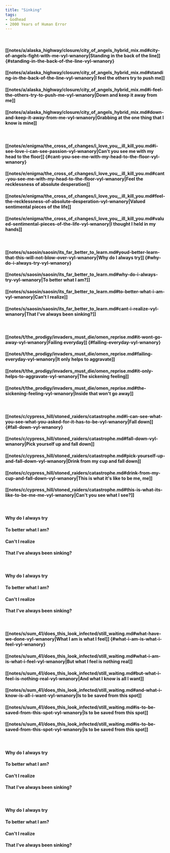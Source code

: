 ```yaml
---
title: "Sinking"
tags:
- Godhead
- 2000 Years of Human Error
---
```

&nbsp;
#### [[notes/a/alaska_highway/closure/city_of_angels_hybrid_mix.md#city-of-angels-fight-with-me-vyl-wnanory|Standing in the back of the line]] {#standing-in-the-back-of-the-line-vyl-wnanory}
#### [[notes/a/alaska_highway/closure/city_of_angels_hybrid_mix.md#standing-in-the-back-of-the-line-vyl-wnanory|I feel the others try to push me]]
#### [[notes/a/alaska_highway/closure/city_of_angels_hybrid_mix.md#i-feel-the-others-try-to-push-me-vyl-wnanory|Down and keep it away from me]]
#### [[notes/a/alaska_highway/closure/city_of_angels_hybrid_mix.md#down-and-keep-it-away-from-me-vyl-wnanory|Grabbing at the one thing that I know is mine]]
&nbsp;
#### [[notes/e/enigma/the_cross_of_changes/i_love_you__ill_kill_you.md#i-see-love-i-can-see-passion-vyl-wnanory|Can't you see me with my head to the floor]] {#cant-you-see-me-with-my-head-to-the-floor-vyl-wnanory}
#### [[notes/e/enigma/the_cross_of_changes/i_love_you__ill_kill_you.md#cant-you-see-me-with-my-head-to-the-floor-vyl-wnanory|Feel the recklessness of absolute desperation]]
#### [[notes/e/enigma/the_cross_of_changes/i_love_you__ill_kill_you.md#feel-the-recklessness-of-absolute-desperation-vyl-wnanory|Valued sentimental pieces of the life]]
#### [[notes/e/enigma/the_cross_of_changes/i_love_you__ill_kill_you.md#valued-sentimental-pieces-of-the-life-vyl-wnanory|I thought I held in my hands]]
&nbsp;
#### [[notes/s/saosin/saosin/its_far_better_to_learn.md#youd-better-learn-that-this-will-not-blow-over-vyl-wnanory|Why do I always try]] {#why-do-i-always-try-vyl-wnanory}
#### [[notes/s/saosin/saosin/its_far_better_to_learn.md#why-do-i-always-try-vyl-wnanory|To better what I am?]]
#### [[notes/s/saosin/saosin/its_far_better_to_learn.md#to-better-what-i-am-vyl-wnanory|Can't I realize]]
#### [[notes/s/saosin/saosin/its_far_better_to_learn.md#cant-i-realize-vyl-wnanory|That I've always been sinking?]]
&nbsp;
#### [[notes/t/the_prodigy/invaders_must_die/omen_reprise.md#it-wont-go-away-vyl-wnanory|Failing everyday]] {#failing-everyday-vyl-wnanory}
#### [[notes/t/the_prodigy/invaders_must_die/omen_reprise.md#failing-everyday-vyl-wnanory|It only helps to aggravate]]
#### [[notes/t/the_prodigy/invaders_must_die/omen_reprise.md#it-only-helps-to-aggravate-vyl-wnanory|The sickening feeling]]
#### [[notes/t/the_prodigy/invaders_must_die/omen_reprise.md#the-sickening-feeling-vyl-wnanory|Inside that won't go away]]
&nbsp;
#### [[notes/c/cypress_hill/stoned_raiders/catastrophe.md#i-can-see-what-you-see-what-you-asked-for-it-has-to-be-vyl-wnanory|Fall down]] {#fall-down-vyl-wnanory}
#### [[notes/c/cypress_hill/stoned_raiders/catastrophe.md#fall-down-vyl-wnanory|Pick yourself up and fall down]]
#### [[notes/c/cypress_hill/stoned_raiders/catastrophe.md#pick-yourself-up-and-fall-down-vyl-wnanory|Drink from my cup and fall down]]
#### [[notes/c/cypress_hill/stoned_raiders/catastrophe.md#drink-from-my-cup-and-fall-down-vyl-wnanory|This is what it's like to be me, me]]
#### [[notes/c/cypress_hill/stoned_raiders/catastrophe.md#this-is-what-its-like-to-be-me-me-vyl-wnanory|Can't you see what I see?]]
&nbsp;
#### Why do I always try
#### To better what I am?
#### Can't I realize
#### That I've always been sinking?
&nbsp;
#### Why do I always try
#### To better what I am?
#### Can't I realize
#### That I've always been sinking?
&nbsp;
#### [[notes/s/sum_41/does_this_look_infected/still_waiting.md#what-have-we-done-vyl-wnanory|What I am is what I feel]] {#what-i-am-is-what-i-feel-vyl-wnanory}
#### [[notes/s/sum_41/does_this_look_infected/still_waiting.md#what-i-am-is-what-i-feel-vyl-wnanory|But what I feel is nothing real]]
#### [[notes/s/sum_41/does_this_look_infected/still_waiting.md#but-what-i-feel-is-nothing-real-vyl-wnanory|And what I know is all I want]]
#### [[notes/s/sum_41/does_this_look_infected/still_waiting.md#and-what-i-know-is-all-i-want-vyl-wnanory|Is to be saved from this spot]]
#### [[notes/s/sum_41/does_this_look_infected/still_waiting.md#is-to-be-saved-from-this-spot-vyl-wnanory|Is to be saved from this spot]]
#### [[notes/s/sum_41/does_this_look_infected/still_waiting.md#is-to-be-saved-from-this-spot-vyl-wnanory|Is to be saved from this spot]]
&nbsp;
#### Why do I always try
#### To better what I am?
#### Can't I realize
#### That I've always been sinking?
&nbsp;
#### Why do I always try
#### To better what I am?
#### Can't I realize
#### That I've always been sinking?
